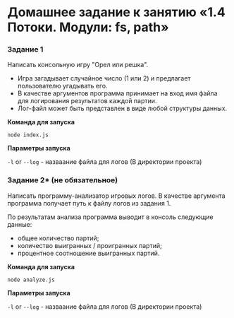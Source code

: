 # Домашнее задание к занятию «1.4 Потоки. Модули: fs, path»

### Задание 1

Написать консольную игру "Орел или решка".

- Игра загадывает случайное число (1 или 2) и предлагает пользователю угадывать его.
- В качестве аргументов программа принимает на вход имя файла для логирования результатов каждой партии.
- Лог-файл может быть представлен в виде любой структуры данных.

**Команда для запуска**

`node index.js`

**Параметры запуска**

`-l` or `--log` - назваание файла для логов (В директории проекта)

### Задание 2\* (не обязательное)

Написать программу-анализатор игровых логов. В качестве аргумента программа получает путь к файлу логов из задания 1.

По результатам анализа программа выводит в консоль следующие данные:

- общее количество партий;
- количество выигранных / проигранных партий;
- процентное соотношение выигранных партий.

**Команда для запуска**

`node analyze.js`

**Параметры запуска**

`-l` or `--log` - назваание файла для логов (В директории проекта)
